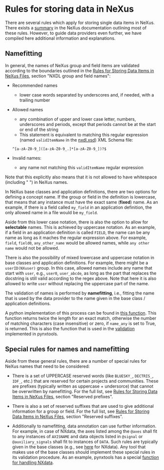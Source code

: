 # Rules for storing data in NeXus

There are several rules which apply for storing single data items in NeXus. There exists a [summary](https://manual.nexusformat.org/datarules.html) in the NeXus documentation outlining most of these rules. However, to guide data providers even further, we have compiled here additional information and explanations.


## Namefitting

In general, the names of NeXus group and field items are validated according to the boundaries outlined in the [Rules for Storing Data Items in NeXus Files](https://manual.nexusformat.org/datarules.html), section "NXDL group and field names":
- Recommended names
  - lower case words separated by underscores and, if needed, with a trailing number

- Allowed names
  - any combination of upper and lower case letter, numbers, underscores and periods, except that periods cannot be at the start or end of the string
  - This statement is equivalent to matching  this regular expression (named `validItemName` in the [nxdl.xsd](https://github.com/nexusformat/definitions/blob/main/nxdl.xsd)) XML Schema file:
  ```
  ^[a-zA-Z0-9_]([a-zA-Z0-9_.]*[a-zA-Z0-9_])?$
  ```
- Invalid names:
  - any name not matching this `validItemName` regular expression

Note that this explicitly also means that it is not allowed to have whitespace (including " ") in NeXus names.

In NeXus base classes and application definitions, there are two options for defining a concept name. If the group or field in the definition is lowercase, that means that any instance must have the exact same (**fixed**) name. As an example, if there is a field called `my_field` in an application definition, the only allowed name in a file would be `my_field`.

Aside from this lower case notation, there is also the option to allow for **selectable** names. This is achieved by uppercase notation. As an example, if a field in an application definition is called `FIELD`, the name can be any name as long as it maches the regular expression above. For example, `field`, `field0`, `any_other_name` would be allowed names, while `any other name` would not be allowed.

There is also the possibility of mixed lowercase and uppercase notation in base classes and application definitions. For example, there might be a `userID(NXuser)` group. In this case, allowed names include any name that start with `user`, e.g., `user0`, `user_abcde`, as long as the part that replaces the docstring is still valid according to the regex above. Note that here it is also allowed to write `user` without replacing the uppercase part of the name.

The validation of names is performed by **namefitting**, i.e., fitting the name that is used by the data provider to the name given in the base class / application definitions.

A python implementation of this process can be found in [this function](https://github.com/FAIRmat-NFDI/nexus_definitions/blob/34aed4a74b8d2a682eb0b9292055dc00e5e0220e/dev_tools/utils/nxdl_utils.py#L112). This function returns twice the length for an exact match, otherwise the number of matching characters (case insensitive) or zero, if `name_any` is set to True, is returned. This is also the function that is used in the [validation](https://github.com/FAIRmat-NFDI/pynxtools/blob/master/src/pynxtools/dataconverter/validation.py) implemented in pynxtools.

## Special rules for names and namefitting

Aside from these general rules, there are a number of special rules for NeXus names that need to be considered:

- There is a set of UPPERCASE reserved words (like `BLUESKY_`, `DECTRIS_`, `IDF_`, etc.) that are reserved for certain projects and communities. These are prefixes (typically written as uppercase + undersorce) that cannot be overwritten by namefitting. For the full list, see [Rules for Storing Data Items in NeXus Files](https://manual.nexusformat.org/datarules.html), section "Reserved prefixes".

- There is also a set of reserved suffixes that are used to give additional information for a group or field. For the full list, see [Rules for Storing Data Items in NeXus Files](https://manual.nexusformat.org/datarules.html), section "Reserved suffixes".

- Additionally to namefitting, data annotation can use further information. For example, in case of NXdata, the axes listed among the `@axes` shall fit to any instances of `AXISNAME` and data objects listed in `@signal` or `@auxiliary_signals` shall fit to instances of `DATA`. Such rules are typically given in the base classes (e.g., see [here](https://manual.nexusformat.org/classes/base_classes/NXdata.html#index-0) for NXdata). Any tool that makes use of the base classes should implement these special rules in its validation procedure. As an example, pynxtools has a special [function for handling NXdata](https://github.com/FAIRmat-NFDI/pynxtools/blob/474fe823112b8ee1e7b42ac80bb7408fdde22bd5/src/pynxtools/dataconverter/validation.py#L220).
